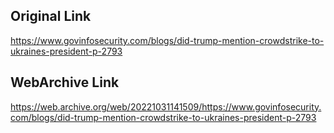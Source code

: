 ## Original Link

https://www.govinfosecurity.com/blogs/did-trump-mention-crowdstrike-to-ukraines-president-p-2793

##  WebArchive Link

https://web.archive.org/web/20221031141509/https://www.govinfosecurity.com/blogs/did-trump-mention-crowdstrike-to-ukraines-president-p-2793
